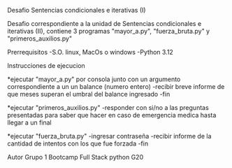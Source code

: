 Desafio Sentencias condicionales e iterativas (I)

Desafio correspondiente a la unidad de Sentencias condicionales e iterativas (II), contiene 3 programas
"mayor_a.py", "fuerza_bruta.py" y "primeros_auxilios.py"

Prerrequisitos
-S.O. linux, MacOs o windows
-Python 3.12

Instrucciones de ejecucion

*ejecutar "mayor_a.py" por consola junto con un argumento correspondiente a un un balance (numero entero)
-recibir breve informe de que meses superan el umbral del balance ingresado
-fin

*ejecutar "primeros_auxilios.py"
-responder con si/no a las preguntas presentadas para saber que hacer en caso de emergencia medica hasta llegar a un final

*ejecutar "fuerza_bruta.py"
-ingresar contraseña
-recibir informe de la cantidad de intentos con los que fue forzada
-fin

Autor
Grupo 1 Bootcamp Full Stack python G20
